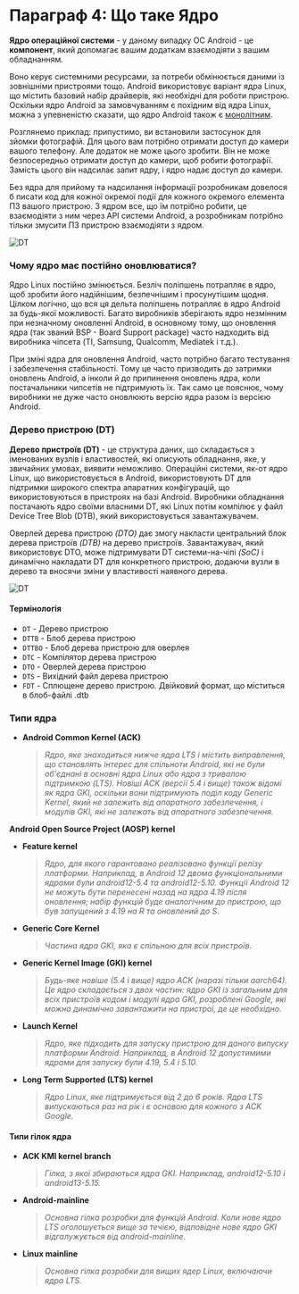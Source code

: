 # Параграф 4: Що таке Ядро

**Ядро операційної системи** - у даному випадку ОС Android - це **компонент**, який допомагає вашим додаткам взаємодіяти з вашим обладнанням. 

Воно керує системними ресурсами, за потреби обмінюється даними із зовнішніми пристроями тощо. Android використовує варіант ядра Linux, що містить базовий набір драйверів, які необхідні для роботи пристрою. Оскільки ядро Android за замовчуванням є похідним від ядра Linux, можна з упевненістю сказати, що ядро Android також є [монолітним](https://uk.wikipedia.org/wiki/%D0%9C%D0%BE%D0%BD%D0%BE%D0%BB%D1%96%D1%82%D0%BD%D0%B5_%D1%8F%D0%B4%D1%80%D0%BE).

Розглянемо приклад: припустимо, ви встановили застосунок для зйомки фотографій. Для цього вам потрібно отримати доступ до камери вашого телефону. Але додаток не може цього зробити. Він не може безпосередньо отримати доступ до камери, щоб робити фотографії. Замість цього він надсилає запит ядру, і ядро надає доступ до камери. 

Без ядра для прийому та надсилання інформації розробникам довелося б писати код для кожної окремої події для кожного окремого елемента ПЗ вашого пристрою. З ядром все, що їм потрібно робити, це взаємодіяти з ним через API системи Android, а розробникам потрібно тільки змусити ПЗ пристрою взаємодіяти з ядром.

![DT](/Chapter3/AndroidArch.png)

### Чому ядро має постійно оновлюватися?

Ядро Linux постійно змінюється. Безліч поліпшень потрапляє в ядро, щоб зробити його надійнішим, безпечнішим і просунутішим щодня. Цілком логічно, що вся ця дельта поліпшень потрапляє в ядро Android за будь-якої можливості. Багато виробників зберігають ядро незмінним при незначному оновленні Android, в основному тому, що оновлення ядра (так званий BSP - Board Support package) часто надходить від виробника чіпсета (TI, Samsung, Qualcomm, Mediatek і т.д.). 

При зміні ядра для оновлення Android, часто потрібно багато тестування і забезпечення стабільності. Тому це часто призводить до затримки оновлень Android, а інколи й до припинення оновлень ядра, коли постачальники чипсетів не підтримують їх.
Так само це пояснює, чому виробники не дуже часто оновлюють версію ядра разом із версією Android.

### Дерево пристрою (DT)

**Дерево пристроїв (DT)** - це структура даних, що складається з іменованих вузлів і властивостей, які описують обладнання, яке, у звичайних умовах, виявити неможливо. Операційні системи, як-от ядро Linux, що використовується в Android, використовують DT для підтримки широкого спектра апаратних конфігурацій, що використовуються в пристроях на базі Android. Виробники обладнання постачають ядро своїми власними DT, які Linux потім компілює у файл Device Tree Blob (DTB), який використовується завантажувачем.

Оверлей дерева пристрою *(DTO)* дає змогу накласти центральний блок дерева пристроїв *(DTB)* на дерево пристроїв. Завантажувач, який використовує DTO, може підтримувати DT системи-на-чіпі *(SoC)* і динамічно накладати DT для конкретного пристрою, додаючи вузли в дерево та вносячи зміни у властивості наявного дерева.

![DT](/Chapter3/DT.png)

#### Термінологія

* `DT` - Дерево пристрою
* `DTTB` - Блоб дерева пристрою
* `DTTBO` - Блоб дерева пристрою для оверлея
* `DTC` - Компілятор дерева пристрою
* `DTO` - Оверлей дерева пристрою
* `DTS` - Вихідний файл дерева пристрою
* `FDT` - Сплющене дерево пристрою. Двійковий формат, що міститься в блоб-файлі .dtb

### Типи ядра 

- **Android Common Kernel (ACK)**

  > *Ядро, яке знаходиться нижче ядра LTS і містить виправлення, що становлять інтерес для спільноти Android, які не були об'єднані в основні ядра Linux або ядра з тривалою підтримкою (LTS). Новіші ACK (версії 5.4 і вище) також відомі як ядра GKI, оскільки вони підтримують поділ коду Generic Kernel, який не залежить від апаратного забезпечення, і модулів GKI, які не залежать від апаратного забезпечення.*

**Android Open Source Project (AOSP) kernel**

- **Feature kernel**

  > *Ядро, для якого гарантовано реалізовано функції релізу платформи. Наприклад, в Android 12 двома функціональними ядрами були android12-5.4 та android12-5.10. Функції Android 12 не можуть бути перенесені назад на ядра 4.19 після оновлення; набір функцій буде аналогічним до пристрою, що був запущений з 4.19 на R та оновлений до S*.
  
- **Generic Core Kernel**

  > *Частина ядра GKI, яка є спільною для всіх пристроїв*.
  
- **Generic Kernel Image (GKI) kernel**

  > *Будь-яке новіше (5.4 і вище) ядро ACK (наразі тільки aarch64). Це ядро складається з двох частин: ядро GKI із загальним для всіх пристроїв кодом і модулі ядра GKI, розроблені Google, які можна динамічно завантажити на пристрої, де це необхідно.*
  
- **Launch Kernel**

  > *Ядро, яке підходить для запуску пристрою для даного випуску платформи Android. Наприклад, в Android 12 допустимими ядрами для запуску були 4.19, 5.4 і 5.10.*
  
- **Long Term Supported (LTS) kernel**

  > *Ядро Linux, яке підтримується від 2 до 6 років. Ядра LTS випускаються раз на рік і є основою для кожного з ACK Google.*

#### Типи гілок ядра

- **ACK KMI kernel branch**

  > *Гілка, з якої збираються ядра GKI. Наприклад, android12-5.10 і android13-5.15.*

- **Android-mainline**

  > *Основна гілка розробки для функцій Android. Коли нове ядро LTS оголошується вище за течією, відповідне нове ядро GKI відгалужується від android-mainline.*

- **Linux mainline**

  > *Основна гілка розробки для вищих ядер Linux, включаючи ядра LTS.*


